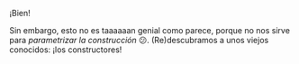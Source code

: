¡Bien! 

Sin embargo, esto no es taaaaaan genial como parece, porque no nos sirve para _parametrizar la construcción_ :confused:. (Re)descubramos a unos viejos conocidos: ¡los constructores!